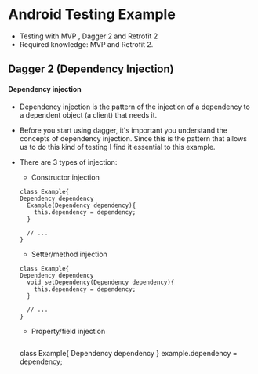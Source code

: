 # Android Testing Example
* Testing with MVP , Dagger 2 and Retrofit 2
* Required knowledge: MVP  and Retrofit 2.

## Dagger 2 (Dependency Injection)
#### Dependency injection

* Dependency injection is the pattern of the injection of a dependency to a dependent object (a client) that needs it.



* Before you start using dagger, it's important you understand the concepts of dependency injection. Since this is the pattern that allows us to do this kind of testing I find it essential to this example.

* There are 3 types of injection:
  * Constructor injection
  ```
  class Example{
  Dependency dependency
    Example(Dependency dependency){
      this.dependency = dependency;
    }
    
    // ...
  }
  ```
  * Setter/method injection
  ```
  class Example{
  Dependency dependency
    void setDependency(Dependency dependency){
      this.dependency = dependency;
    }
    
    // ...
  }
  ```
  * Property/field injection
    ```
  class Example{
  Dependency dependency
  }
  example.dependency = dependency;
  ```
